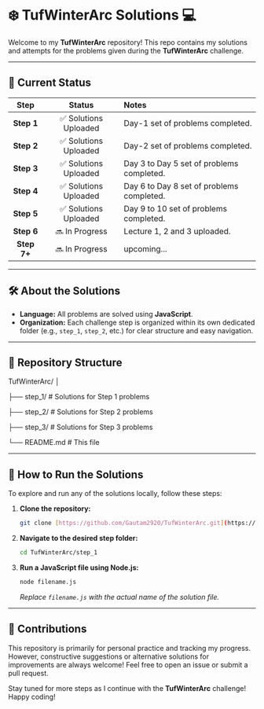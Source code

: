 # ❄️ TufWinterArc Solutions 💻

Welcome to my **TufWinterArc** repository! This repo contains my solutions and attempts for the problems given during the **TufWinterArc** challenge.

---

## 🚦 Current Status

| Step | Status | Notes |
| :---: | :---: | :--- |
| **Step 1** | ✅ Solutions Uploaded | Day-1 set of problems completed. |
| **Step 2** | ✅ Solutions Uploaded | Day-2 set of problems completed. |
| **Step 3** | ✅ Solutions Uploaded | Day 3 to Day 5 set of problems completed. |
| **Step 4** |✅ Solutions Uploaded| Day 6 to Day 8 set of problems completed. |
| **Step 5** | ✅ Solutions Uploaded | Day 9 to 10 set of problems completed.  |
| **Step 6** | 🔜 In Progress | Lecture 1, 2 and 3 uploaded. |
| **Step 7+** | 🔜 In Progress | upcoming... |


---

## 🛠️ About the Solutions

- **Language:** All problems are solved using **JavaScript**.
- **Organization:** Each challenge step is organized within its own dedicated folder (e.g., `step_1`, `step_2`, etc.) for clear structure and easy navigation.

---

## 📁 Repository Structure

TufWinterArc/
│

├── step_1/         # Solutions for Step 1 problems

├── step_2/         # Solutions for Step 2 problems

├── step_3/         # Solutions for Step 3 problems

└── README.md       # This file


---

## 🚀 How to Run the Solutions

To explore and run any of the solutions locally, follow these steps:

1.  **Clone the repository:**
    ```bash
    git clone [https://github.com/Gautam2920/TufWinterArc.git](https://github.com/Gautam2920/TufWinterArc.git)
    ```

2.  **Navigate to the desired step folder:**
    ```bash
    cd TufWinterArc/step_1
    ```

3.  **Run a JavaScript file using Node.js:**
    ```bash
    node filename.js
    ```
    *Replace `filename.js` with the actual name of the solution file.*

---

## 🤝 Contributions

This repository is primarily for personal practice and tracking my progress. However, constructive suggestions or alternative solutions for improvements are always welcome! Feel free to open an issue or submit a pull request.

Stay tuned for more steps as I continue with the **TufWinterArc** challenge! Happy coding!
